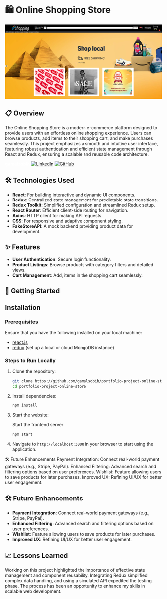 

# 🛍️ Online Shopping Store <br>


![hero image](/src/components/images/shopping.png)

## 📋 Overview
The Online Shopping Store is a modern e-commerce platform designed to provide users with an effortless online shopping experience. Users can browse products, add items to their shopping cart, and make purchases seamlessly. This project emphasizes a smooth and intuitive user interface, featuring robust authentication and efficient state management through React and Redux, ensuring a scalable and reusable code architecture.

<span style="color: white;">**gamalsobih**</span>
[![LinkedIn](https://img.icons8.com/color/16/000000/linkedin-circled.png)](https://www.linkedin.com/in/gamalsobih/)
[![GitHub](https://img.icons8.com/color/16/000000/github.png)](https://github.com/gamalsobih)<br/>

## 🛠️ Technologies Used
- **React**: For building interactive and dynamic UI components.
- **Redux**: Centralized state management for predictable state transitions.
- **Redux Toolkit**: Simplified configuration and streamlined Redux setup.
- **React Router**: Efficient client-side routing for navigation.
- **Axios**: HTTP client for making API requests.
- **CSS**: For responsive and adaptive component styling.
- **FakeStoreAPI**: A mock backend providing product data for development.

## ✨ Features
- **User  Authentication**: Secure login functionality.
- **Product Listings**: Browse products with category filters and detailed views.
- **Cart Management**: Add,  items in the shopping cart seamlessly.

## 🚀 Getting Started

## Installation

### Prerequisites

Ensure that you have the following installed on your local machine:

- [react.js](https://react.dev/) 
- [redux](https://redux.js.org/) (set up a local or cloud MongoDB instance)

### Steps to Run Locally

1.  Clone the repository:

    ```bash
    git clone https://github.com/gamalsobih/portfolio-project-online-store
    cd portfolio-project-online-store   
    ```

2.  Install dependencies:

    ```bash
    npm install
    ```


3.  Start the website:

    Start the frontend server

    ```bash
    npm start
    ```


4.  Navigate to `http://localhost:3000` in your browser to start using the application.

🛠️ Future Enhancements
Payment Integration: Connect real-world payment gateways (e.g., Stripe, PayPal).
Enhanced Filtering: Advanced search and filtering options based on user preferences.
Wishlist: Feature allowing users to save products for later purchases.
Improved UX: Refining UI/UX for better user engagement.
## 🛠️ Future Enhancements
- **Payment Integration**: Connect real-world payment gateways (e.g., Stripe, PayPal).
- **Enhanced Filtering**: Advanced search and filtering options based on user preferences.
- **Wishlist**: Feature allowing users to save products for later purchases.
- **Improved UX**: Refining UI/UX for better user engagement.


## 📈 Lessons Learned
Working on this project highlighted the importance of effective state management and component reusability. Integrating Redux simplified complex data handling, and using a simulated API expedited the testing phase. The process has been an opportunity to enhance my skills in scalable web development.
